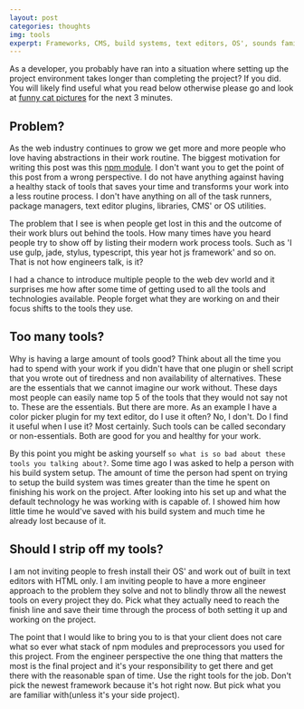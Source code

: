 ```yaml
---
layout: post
categories: thoughts
img: tools
experpt: Frameworks, CMS, build systems, text editors, OS', sounds familiar?
---
```


As a developer, you probably have ran into a situation where setting up the project environment takes longer than completing the project? If you did. You will likely find useful what you read below otherwise please go and look at <a href="http://imgur.com/search?q=cats">funny cat pictures</a> for the next 3 minutes.

## Problem?

As the web industry continues to grow we get more and more people who love having abstractions in their work routine. The biggest motivation for writing this post was this <a href="https://github.com/vdemedes/gifi">npm module</a>. I don't want you to get the point of this post from a wrong perspective. I do not have anything against having a healthy stack of tools that saves your time and transforms your work into a less routine process. I don't have anything on all of the task runners, package managers, text editor plugins, libraries, CMS' or OS utilities. 

The problem that I see is when people get lost in this and the outcome of their work blurs out behind the tools. How many times have you heard people try to show off by listing their modern work process tools. Such as 'I use gulp, jade, stylus, typescript, this year hot js framework' and so on. That is not how engineers talk, is it?

I had a chance to introduce multiple people to the web dev world and it surprises me how after some time of getting used to all the tools and technologies available. People forget what they are working on and their focus shifts to the tools they use.

## Too many tools?

Why is having a large amount of tools good? Think about all the time you had to spend with your work if you didn't have that one plugin or shell script that you wrote out of tiredness and non availability of alternatives. These are the essentials that we cannot imagine our work without. These days most people can easily name top 5 of the tools that they would not say not to. These are the essentials. But there are more. As an example I have a color picker plugin for my text editor, do I use it often? No, I don't. Do I find it useful when I use it? Most certainly. Such tools can be called secondary or non-essentials. Both are good for you and healthy for your work.

By this point you might be asking yourself `so what is so bad about these tools you talking about?`. Some time ago I was asked to help a person with his build system setup. The amount of time the person had spent on trying to setup the build system was times greater than the time he spent on finishing his work on the project. After looking into his set up and what the default technology he was working with is capable of. I showed him how little time he would've saved with his build system and much time he already lost because of it.

## Should I strip off my tools?

I am not inviting people to fresh install their OS' and work out of built in text editors with HTML only. I am inviting people to have a more engineer approach to the problem they solve and not to blindly throw all the newest tools on every project they do. Pick what they actually need to reach the finish line and save their time through the process of both setting it up and working on the project.

The point that I would like to bring you to is that your client does not care what so ever what stack of npm modules and preprocessors you used for this project. From the engineer perspective the one thing that matters the most is the final project and it's your responsibility to get there and get there with the reasonable span of time. Use the right tools for the job. Don't pick the newest framework because it's hot right now. But pick what you are familiar with(unless it's your side project).
